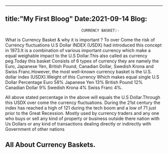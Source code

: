 ---
title:"My First Bloog"
Date:2021-09-14
Blog:
 ---

                                      CURRENCY BASKET:-
 What is Currency Basket & why it is important ? To over Come the risk of Currency fluctuations U.S Dollar INDEX (USDX) had  introduced this concept in 1973.It is a combination of various important currency which make a equal  weighable impact to the U.S Dollar.This also called as currency peg.Today this basket Consists of 6 types of currency they are namely the Euro,  Japanese Yen, British Pound, Canadian Dollar, Swedish Krona and Swiss  Franc.However, the most well-known currency basket is the U.S. dollar index  (USDX).Weight of this Currency Which makes equal single U.S  Dollar
                                      Percentage
Euro 58%	Japanese Yen 13%	British Pound 12%	Canadian Dollar 9%	Swedish Krona 4%	Swiss Franc 4%.

All above stated percentage in the above will equals the U.S Dollar.Through this USDX over come the currency fluctuations. During the 21st century the index has reached a high of 121 during the tech  boom and a low of 71 just prior to the Great Recession. Mostly used by currency traders and any one who buys or sell any kind of  property or business outside there nation with Us Dollars or any kind of  transactions dealing directly or indirectly with Government of other nations






 ## All About Currency Baskets.
